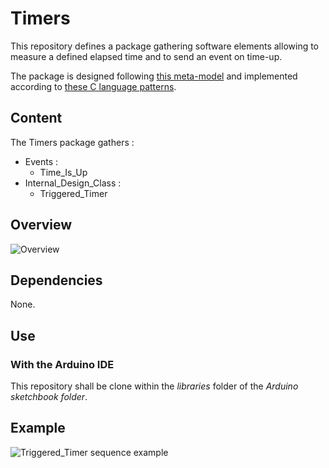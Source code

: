 # Timers

This repository defines a package gathering software elements allowing to measure a defined elapsed
time and to send an event on time-up.

The package is designed following
[this meta-model](https://github.com/HomeMadeBots/Embedded_Software_Meta_Model) and implemented
according to [these C language
patterns](https://github.com/HomeMadeBots/C-language-patterns-for-Embedded-Software-Meta-Model).

## Content

The Timers package gathers :
* Events :
  * Time_Is_Up
* Internal_Design_Class :
  * Triggered_Timer

## Overview

![Overview](http://www.plantuml.com/plantuml/proxy?cache=no&src=https://raw.github.com/HomeMadeBots/Timers/master/doc/overview.puml)

## Dependencies

None.

## Use

### With the Arduino IDE

This repository shall be clone within the _libraries_ folder of the _Arduino sketchbook folder_.

## Example

![Triggered_Timer sequence example](http://www.plantuml.com/plantuml/proxy?src=https://raw.github.com/HomeMadeBots/Timers/master/doc/SD_Triggered_Timer.puml)